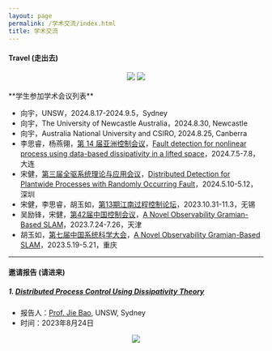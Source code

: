 ```yaml
---
layout: page
permalink: /学术交流/index.html
title: 学术交流 
---
```


#### Travel (走出去)

<div align="center">
<img src="https://usst-lilab.github.io/images/学术交流/map2.png">
<img src="https://usst-lilab.github.io/images/学术交流/map3.png">
</div><br>
**学生参加学术会议列表**

- 向宇，UNSW，2024.8.17-2024.9.5，Sydney
- 向宇，The University of Newcastle Australia，2024.8.30, Newcastle
- 向宇，Australia National University and CSIRO, 2024.8.25, Canberra
- 李思睿，杨燕翎，[第 14 届亚洲控制会议](https://ascc2024.dlut.edu.cn/)，[Fault detection for nonlinear process using data-based dissipativity in a lifted space]()，2024.7.5-7.8，大连
- 宋健，[第三届全驱系统理论与应用会议](http://fasta2024.fasta.org.cn/)，[Distributed Detection for Plantwide Processes with Randomly Occurring Fault](https://ieeexplore.ieee.org/document/10595209)，2024.5.10-5.12，深圳
- 宋健，李思睿，胡玉如，[第13期江南过程控制论坛](https://iot.jiangnan.edu.cn/info/1032/3346.htm)，2023.10.31-11.3，无锡
- 吴励锋，宋健，[第42届中国控制会议](https://ccc2023.nankai.edu.cn/)，[A Novel Observability Gramian-Based SLAM](https://ieeexplore.ieee.org/abstract/document/10239782/)，2023.7.24-7.26，天津
- 胡玉如，[第七届中国系统科学大会](https://cssc2023.cqjtu.edu.cn/)，[A Novel Observability Gramian-Based SLAM](https://ieeexplore.ieee.org/abstract/document/10239782/)，2023.5.19-5.21，重庆

---

#### 邀请报告 (请进来)

##### 1. [Distributed Process Control Using Dissipativity Theory](https://lxy.usst.edu.cn/2023/0823/c6729a304218/page.htm)

- 报告人：[Prof. Jie Bao](https://research.unsw.edu.au/people/professor-jie-bao), UNSW, Sydney
- 时间：2023年8月24日

<div align="center">
<img src="https://usst-lilab.github.io/images/1.jpg">
</div>
